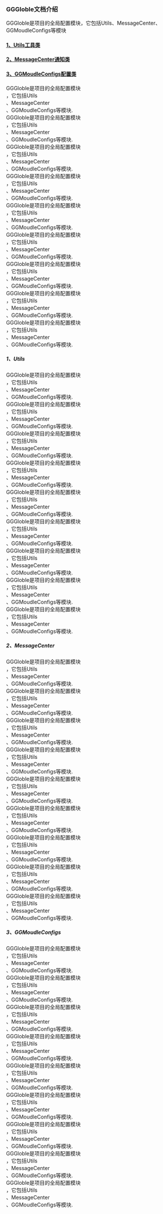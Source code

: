 ### GGGloble文档介绍

GGGloble是项目的全局配置模块，它包括Utils、MessageCenter、GGMoudleConfigs等模块

#### [1、Utils工具类](#1、Utils)
#### [2、MessageCenter通知类](#2、MessageCenter)
#### [3、GGMoudleConfigs配置类](#3、GGMoudleConfigs)

GGGloble是项目的全局配置模块  
，它包括Utils  
、MessageCenter  
、GGMoudleConfigs等模块.  
GGGloble是项目的全局配置模块  
，它包括Utils  
、MessageCenter  
、GGMoudleConfigs等模块.  
GGGloble是项目的全局配置模块  
，它包括Utils  
、MessageCenter  
、GGMoudleConfigs等模块.  
GGGloble是项目的全局配置模块  
，它包括Utils  
、MessageCenter  
、GGMoudleConfigs等模块.  
GGGloble是项目的全局配置模块  
，它包括Utils  
、MessageCenter  
、GGMoudleConfigs等模块.  
GGGloble是项目的全局配置模块  
，它包括Utils  
、MessageCenter  
、GGMoudleConfigs等模块.  
GGGloble是项目的全局配置模块  
，它包括Utils  
、MessageCenter  
、GGMoudleConfigs等模块.  
GGGloble是项目的全局配置模块  
，它包括Utils  
、MessageCenter  
、GGMoudleConfigs等模块.  
GGGloble是项目的全局配置模块  
，它包括Utils  
、MessageCenter  
、GGMoudleConfigs等模块.  

##### 1、Utils

GGGloble是项目的全局配置模块  
，它包括Utils  
、MessageCenter  
、GGMoudleConfigs等模块.  
GGGloble是项目的全局配置模块  
，它包括Utils  
、MessageCenter  
、GGMoudleConfigs等模块.  
GGGloble是项目的全局配置模块  
，它包括Utils  
、MessageCenter  
、GGMoudleConfigs等模块.  
GGGloble是项目的全局配置模块  
，它包括Utils  
、MessageCenter  
、GGMoudleConfigs等模块.  
GGGloble是项目的全局配置模块  
，它包括Utils  
、MessageCenter  
、GGMoudleConfigs等模块.  
GGGloble是项目的全局配置模块  
，它包括Utils  
、MessageCenter  
、GGMoudleConfigs等模块.  
GGGloble是项目的全局配置模块  
，它包括Utils  
、MessageCenter  
、GGMoudleConfigs等模块.  
GGGloble是项目的全局配置模块  
，它包括Utils  
、MessageCenter  
、GGMoudleConfigs等模块.  
GGGloble是项目的全局配置模块  
，它包括Utils  
、MessageCenter  
、GGMoudleConfigs等模块.
##### 2、MessageCenter

GGGloble是项目的全局配置模块  
，它包括Utils  
、MessageCenter  
、GGMoudleConfigs等模块.  
GGGloble是项目的全局配置模块  
，它包括Utils  
、MessageCenter  
、GGMoudleConfigs等模块.  
GGGloble是项目的全局配置模块  
，它包括Utils  
、MessageCenter  
、GGMoudleConfigs等模块.  
GGGloble是项目的全局配置模块  
，它包括Utils  
、MessageCenter  
、GGMoudleConfigs等模块.  
GGGloble是项目的全局配置模块  
，它包括Utils  
、MessageCenter  
、GGMoudleConfigs等模块.  
GGGloble是项目的全局配置模块  
，它包括Utils  
、MessageCenter  
、GGMoudleConfigs等模块.  
GGGloble是项目的全局配置模块  
，它包括Utils  
、MessageCenter  
、GGMoudleConfigs等模块.  
GGGloble是项目的全局配置模块  
，它包括Utils  
、MessageCenter  
、GGMoudleConfigs等模块.  
GGGloble是项目的全局配置模块  
，它包括Utils  
、MessageCenter  
、GGMoudleConfigs等模块.

##### 3、GGMoudleConfigs
GGGloble是项目的全局配置模块  
，它包括Utils  
、MessageCenter  
、GGMoudleConfigs等模块.  
GGGloble是项目的全局配置模块  
，它包括Utils  
、MessageCenter  
、GGMoudleConfigs等模块.  
GGGloble是项目的全局配置模块  
，它包括Utils  
、MessageCenter  
、GGMoudleConfigs等模块.  
GGGloble是项目的全局配置模块  
，它包括Utils  
、MessageCenter  
、GGMoudleConfigs等模块.  
GGGloble是项目的全局配置模块  
，它包括Utils  
、MessageCenter  
、GGMoudleConfigs等模块.  
GGGloble是项目的全局配置模块  
，它包括Utils  
、MessageCenter  
、GGMoudleConfigs等模块.  
GGGloble是项目的全局配置模块  
，它包括Utils  
、MessageCenter  
、GGMoudleConfigs等模块.  
GGGloble是项目的全局配置模块  
，它包括Utils  
、MessageCenter  
、GGMoudleConfigs等模块.  
GGGloble是项目的全局配置模块  
，它包括Utils  
、MessageCenter  
、GGMoudleConfigs等模块.
